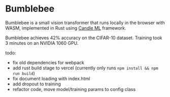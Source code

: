 # Bumblebee 

Bumblebee is a small vision transformer that runs locally in the browser with WASM, implemented in Rust using [Candle ML](https://github.com/huggingface/candle) framework.

Bumblebee achieves 42% accuracy on the CIFAR-10 dataset. Training took 3 minutes on an NVIDIA 1060 GPU.


todo: 
- fix old dependencies for webpack
- add rust build stage to vercel (currently only runs `npm install && npm run build`)
- fix document loading with index.html
- add dropout to training 
- refactor code, move model/training params to config class